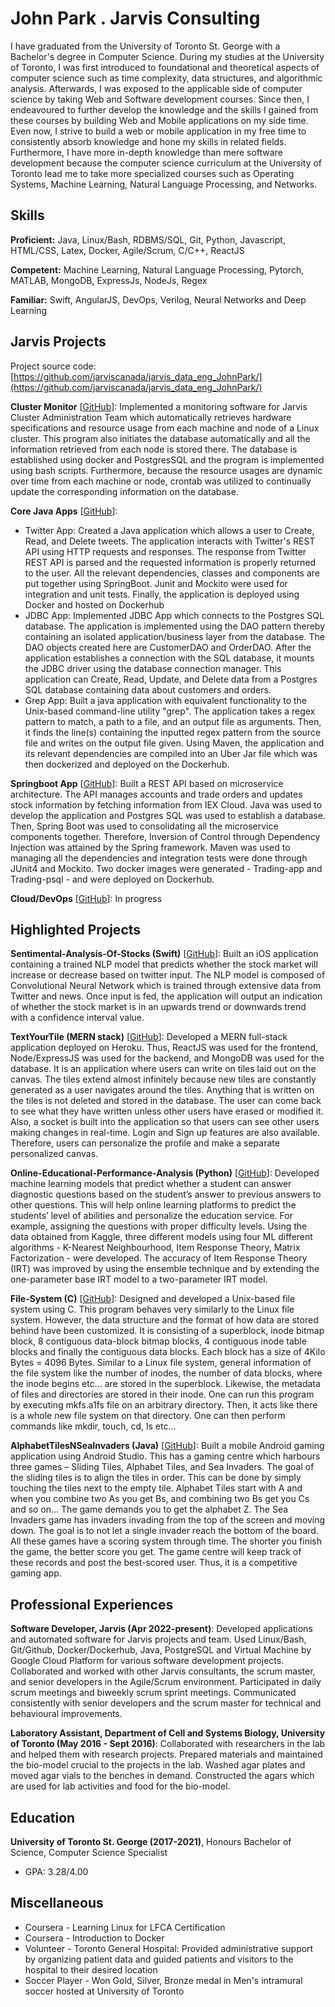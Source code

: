 # John Park . Jarvis Consulting

I have graduated from the University of Toronto St. George with a Bachelor's degree in Computer Science. During my studies at the University of Toronto, I was first introduced to foundational and theoretical aspects of computer science such as time complexity, data structures, and algorithmic analysis. Afterwards, I was exposed to the applicable side of computer science by taking Web and Software development courses. Since then, I endeavoured to further develop the knowledge and the skills I gained from these courses by building Web and Mobile applications on my side time. Even now, I strive to build a web or mobile application in my free time to consistently absorb knowledge and hone my skills in related fields. Furthermore, I have more in-depth knowledge than mere software development because the computer science curriculum at the University of Toronto lead me to take more specialized courses such as Operating Systems, Machine Learning, Natural Language Processing, and Networks.

## Skills

**Proficient:** Java, Linux/Bash, RDBMS/SQL, Git, Python, Javascript, HTML/CSS, Latex, Docker, Agile/Scrum, C/C++, ReactJS

**Competent:** Machine Learning, Natural Language Processing, Pytorch, MATLAB, MongoDB, ExpressJs, NodeJs, Regex

**Familiar:** Swift, AngularJS, DevOps, Verilog, Neural Networks and Deep Learning

## Jarvis Projects

Project source code: [https://github.com/jarviscanada/jarvis_data_eng_JohnPark/](https://github.com/jarviscanada/jarvis_data_eng_JohnPark/)


**Cluster Monitor** [[GitHub](https://github.com/jarviscanada/jarvis_data_eng_JohnPark//tree/master/linux_sql)]: Implemented a monitoring software for Jarvis Cluster Administration Team which automatically retrieves hardware specifications and resource usage from each machine and node of a Linux cluster. This program also initiates the database automatically and all the information retrieved from each node is stored there. The database is established using docker and PostgresSQL and the program is implemented using bash scripts. Furthermore, because the resource usages are dynamic over time from each machine or node, crontab was utilized to continually update the corresponding information on the database.

**Core Java Apps** [[GitHub](https://github.com/jarviscanada/jarvis_data_eng_JohnPark//tree/master/core_java)]:
      
  - Twitter App: Created a Java application which allows a user to Create, Read, and Delete tweets. The application interacts with Twitter's REST API using HTTP requests and responses. The response from Twitter REST API is parsed and the requested information is properly returned to the user. All the relevant dependencies, classes and components are put together using SpringBoot. Junit and Mockito were used for integration and unit tests. Finally, the application is deployed using Docker and hosted on Dockerhub
  - JDBC App: Implemented JDBC App which connects to the Postgres SQL database. The application is implemented using the DAO pattern thereby containing an isolated application/business layer from the database. The DAO objects created here are CustomerDAO and OrderDAO. After the application establishes a connection with the SQL database, it mounts the JDBC driver using the database connection manager. This application can Create, Read, Update, and Delete data from a Postgres SQL database containing data about customers and orders.
  - Grep App: Built a java application with equivalent functionality to the Unix-based command-line utility "grep". The application takes a regex pattern to match, a path to a file, and an output file as arguments. Then, it finds the line(s) containing the inputted regex pattern from the source file and writes on the output file given. Using Maven, the application and its relevant dependencies are compiled into an Uber Jar file which was then dockerized and deployed on the Dockerhub.

**Springboot App** [[GitHub](https://github.com/jarviscanada/jarvis_data_eng_JohnPark//tree/master/springboot)]: Built a REST API based on microservice architecture. The API manages accounts and trade orders and updates stock information by fetching information from IEX Cloud. Java was used to develop the application and Postgres SQL was used to establish a database. Then, Spring Boot was used to consolidating all the microservice components together. Therefore, Inversion of Control through Dependency Injection was attained by the Spring framework. Maven was used to managing all the dependencies and integration tests were done through JUnit4 and Mockito. Two docker images were generated - Trading-app and Trading-psql - and were deployed on Dockerhub.

**Cloud/DevOps** [[GitHub](https://github.com/jarviscanada/jarvis_data_eng_JohnPark//tree/master/cloud_devops)]: In progress


## Highlighted Projects
**Sentimental-Analysis-Of-Stocks (Swift)** [[GitHub](https://github.com/JohnPHK/Sentimental-Analysis-Of-Stocks.git)]: Built an iOS application containing a trained NLP model that predicts whether the stock market will increase or decrease based on twitter input. The NLP model is composed of Convolutional Neural Network which is trained through extensive data from Twitter and news. Once input is fed, the application will output an indication of whether the stock market is in an upwards trend or downwards trend with a confidence interval value.

**TextYourTile (MERN stack)** [[GitHub](https://github.com/JohnPHK/TextYourTile.git)]: Developed a MERN full-stack application deployed on Heroku. Thus, ReactJS was used for the frontend, Node/ExpressJS was used for the backend, and MongoDB was used for the database. It is an application where users can write on tiles laid out on the canvas. The tiles extend almost infinitely because new tiles are constantly generated as a user navigates around the tiles. Anything that is written on the tiles is not deleted and stored in the database. The user can come back to see what they have written unless other users have erased or modified it. Also, a socket is built into the application so that users can see other users making changes in real-time. Login and Sign up features are also available. Therefore, users can personalize the profile and make a separate personalized canvas.

**Online-Educational-Performance-Analysis (Python)** [[GitHub](https://github.com/JohnPHK/Online-Education-Performance-Analysis.git)]: Developed machine learning models that predict whether a student can answer diagnostic questions based on the student’s answer to previous answers to other questions. This will help online learning platforms to predict the students’ level of abilities and personalize the education service. For example, assigning the questions with proper difficulty levels. Using the data obtained from Kaggle, three different models using four ML different algorithms - K-Nearest Neighbourhood, Item Response Theory, Matrix Factorization - were developed. The accuracy of Item Response Theory (IRT) was improved by using the ensemble technique and by extending the one-parameter base IRT model to a two-parameter IRT model.

**File-System (C)** [[GitHub](https://github.com/JohnPHK/File-System.git)]: Designed and developed a Unix-based file system using C. This program behaves very similarly to the Linux file system. However, the data structure and the format of how data are stored behind have been customized. It is consisting of a superblock, inode bitmap block, 8 contiguous data-block bitmap blocks, 4 contiguous inode table blocks and finally the contiguous data blocks. Each block has a size of 4Kilo Bytes = 4096 Bytes. Similar to a Linux file system, general information of the file system like the number of inodes, the number of data blocks, where the inode begins etc... are stored in the superblock. Likewise, the metadata of files and directories are stored in their inode. One can run this program by executing mkfs.a1fs file on an arbitrary directory. Then, it acts like there is a whole new file system on that directory. One can then perform commands like mkdir, touch, cd, ls etc…

**AlphabetTilesNSeaInvaders (Java)** [[GitHub](https://github.com/JohnPHK/AlphabetTilesNSeaInvaders.git)]: Built a mobile Android gaming application using Android Studio. This has a gaming centre which harbours three games – Sliding Tiles, Alphabet Tiles, and Sea Invaders. The goal of the sliding tiles is to align the tiles in order. This can be done by simply touching the tiles next to the empty tile. Alphabet Tiles start with A and when you combine two As you get Bs, and combining two Bs get you Cs and so on… The game demands you to get the alphabet Z. The Sea Invaders game has invaders invading from the top of the screen and moving down. The goal is to not let a single invader reach the bottom of the board. All these games have a scoring system through time. The shorter you finish the game, the better score you get. The game centre will keep track of these records and post the best-scored user. Thus, it is a competitive gaming app.


## Professional Experiences

**Software Developer, Jarvis (Apr 2022-present)**: Developed applications and automated software for Jarvis projects and team. Used Linux/Bash, Git/Github, Docker/Dockerhub, Java, PostgreSQL and Virtual Machine by Google Cloud Platform for various software development projects. Collaborated and worked with other Jarvis consultants, the scrum master, and senior developers in the Agile/Scrum environment. Participated in daily scrum meetings and biweekly scrum sprint meetings. Communicated consistently with senior developers and the scrum master for technical and behavioural improvements.

**Laboratory Assistant, Department of Cell and Systems Biology, University of Toronto (May 2016 - Sept 2016)**: Collaborated with researchers in the lab and helped them with research projects. Prepared materials and maintained the bio-model crucial to the projects in the lab. Washed agar plates and moved agar vials to the benches in demand. Constructed the agars which are used for lab activities and food for the bio-model.


## Education
**University of Toronto St. George (2017-2021)**, Honours Bachelor of Science, Computer Science Specialist
- GPA: 3.28/4.00


## Miscellaneous
- Coursera - Learning Linux for LFCA Certification
- Coursera - Introduction to Docker
- Volunteer - Toronto General Hospital: Provided administrative support by organizing patient data and guided patients and visitors to the hospital to their desired location
- Soccer Player - Won Gold, Silver, Bronze medal in Men's intramural soccer hosted at University of Toronto